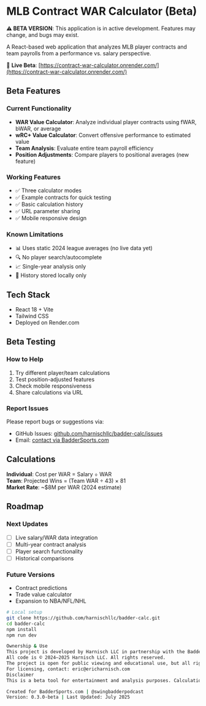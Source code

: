 # MLB Contract WAR Calculator (Beta)

**⚠️ BETA VERSION**: This application is in active development. Features may change, and bugs may exist.

A React-based web application that analyzes MLB player contracts and team payrolls from a performance vs. salary perspective.

🔗 **Live Beta**: [https://contract-war-calculator.onrender.com/](https://contract-war-calculator.onrender.com/)

## Beta Features

### Current Functionality
- **WAR Value Calculator**: Analyze individual player contracts using fWAR, bWAR, or average
- **wRC+ Value Calculator**: Convert offensive performance to estimated value
- **Team Analysis**: Evaluate entire team payroll efficiency
- **Position Adjustments**: Compare players to positional averages (new feature)

### Working Features
- ✅ Three calculator modes
- ✅ Example contracts for quick testing
- ✅ Basic calculation history
- ✅ URL parameter sharing
- ✅ Mobile responsive design

### Known Limitations
- 📊 Uses static 2024 league averages (no live data yet)
- 🔍 No player search/autocomplete
- 📈 Single-year analysis only
- 💾 History stored locally only

## Tech Stack
- React 18 + Vite
- Tailwind CSS
- Deployed on Render.com

## Beta Testing

### How to Help
1. Try different player/team calculations
2. Test position-adjusted features
3. Check mobile responsiveness
4. Share calculations via URL

### Report Issues
Please report bugs or suggestions via:
- GitHub Issues: [github.com/harnischllc/badder-calc/issues](https://github.com/harnischllc/badder-calc/issues)
- Email: [contact via BadderSports.com](https://baddersports.com)

## Calculations

**Individual**: Cost per WAR = Salary ÷ WAR  
**Team**: Projected Wins = (Team WAR ÷ 43) × 81  
**Market Rate**: ~$8M per WAR (2024 estimate)

## Roadmap

### Next Updates
- [ ] Live salary/WAR data integration
- [ ] Multi-year contract analysis
- [ ] Player search functionality
- [ ] Historical comparisons

### Future Versions
- Contract predictions
- Trade value calculator
- Expansion to NBA/NFL/NHL

```bash
# Local setup
git clone https://github.com/harnischllc/badder-calc.git
cd badder-calc
npm install
npm run dev

Ownership & Use
This project is developed by Harnisch LLC in partnership with the BadderSports network, including SwingBadder.
All code is © 2024–2025 Harnisch LLC. All rights reserved.
The project is open for public viewing and educational use, but all rights to commercial use, resale, branding, and derivative works remain with Harnisch LLC and BadderSports. Unauthorized use of the SwingBadder or BadderSports names or likenesses is prohibited.
For licensing, contact: eric@ericharnisch.com
Disclaimer
This is a beta tool for entertainment and analysis purposes. Calculations are estimates based on publicly available data and simplified models.

Created for BadderSports.com | @swingbadderpodcast
Version: 0.3.0-beta | Last Updated: July 2025

